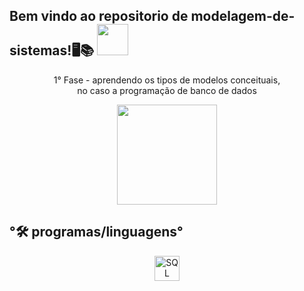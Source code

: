 <h2 >Bem vindo ao repositorio de modelagem-de-sistemas!🖥️📚  <img src="https://media4.giphy.com/media/v1.Y2lkPTc5MGI3NjExdHJ6c2N5YzF4OW9pc2xkd2N3dDY5bWt5aWhnaGdqM2FobGNid3pkMyZlcD12MV9pbnRlcm5hbF9naWZfYnlfaWQmY3Q9cw/FkhK87rXbRQtohaUAQ/giphy.gif" width="50"></h2>

<p align="center">
  1° Fase - aprendendo os tipos de modelos conceituais, <br> no caso a programação de banco de dados
</p>

<p align="center">

<img height="160em" src="https://github-readme-stats.vercel.app/api?username=izabelydaluz&show_icons=true&theme=dracula&include_all_commits=true&count_private=true"/>
  
</p>

## °🛠️ programas/linguagens°

<p align="center">
<img src="https://cdn.jsdelivr.net/gh/devicons/devicon@latest/icons/mysql/mysql-original-wordmark.svg" alt="SQL" width="40" height="40"/>
</p>
